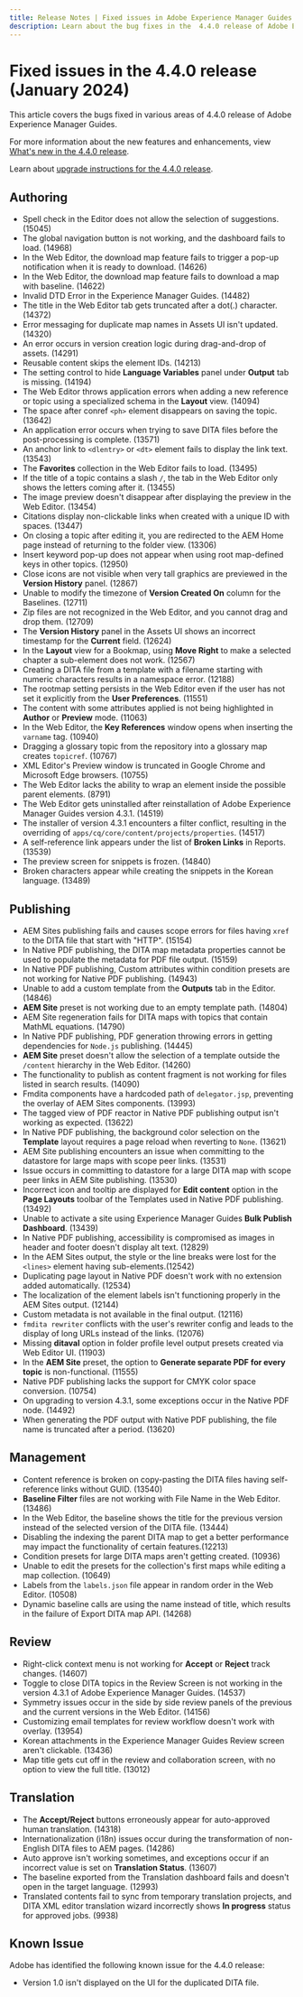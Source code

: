 ```yaml
---
title: Release Notes | Fixed issues in Adobe Experience Manager Guides 4.4.0 release
description: Learn about the bug fixes in the  4.4.0 release of Adobe Experience Manager Guides
---
```

# Fixed issues in the 4.4.0 release (January 2024)


This article covers the bugs fixed in various areas of 4.4.0 release of Adobe Experience Manager Guides.

For more information about the new features and enhancements, view [What's new in  the 4.4.0 release](./whats-new-4-4.md).

Learn about [upgrade instructions for the 4.4.0 release](../release-info/upgrade-instructions-4-4.md).


## Authoring

- Spell check in the Editor does not allow the selection of suggestions. (15045)
- The global navigation button is not working, and the dashboard fails to load. (14968)
- In the Web Editor, the download map feature fails to trigger a pop-up notification when it is ready to download. (14626)
- In the Web Editor, the download map feature fails to download a map with baseline. (14622)
- Invalid DTD Error in the Experience Manager Guides. (14482)
- The title in the Web Editor tab gets truncated after a dot(.) character. (14372)
- Error messaging for duplicate map names in Assets UI isn't updated. (14320)
- An error occurs in version creation logic during drag-and-drop of assets. (14291)
- Reusable content skips the element IDs. (14213)
- The setting control to hide **Language Variables** panel under **Output** tab is missing. (14194)
- The Web Editor throws application errors when adding a new reference or topic using a specialized schema in the **Layout** view. (14094)
- The space after conref `<ph>` element disappears on saving the topic. (13642)
- An application error occurs when trying to save DITA files before the post-processing is complete. (13571)
- An anchor link to `<dlentry>` or `<dt>` element fails to display the link text. (13543)
- The **Favorites** collection in the Web Editor fails to load. (13495)
- If the title of a topic contains a slash `/`, the tab in the Web Editor only shows the letters coming after it. (13455)
- The image preview doesn't disappear after displaying the preview in the Web Editor. (13454)
- Citations display non-clickable links when created with a unique ID with spaces. (13447)
- On closing a topic after editing it, you are redirected to the AEM Home page instead of returning to the folder view. (13306)
- Insert keyword pop-up does not appear when using root map-defined keys in other topics. (12950)
- Close icons are not visible when very tall graphics are previewed in the **Version History** panel. (12867)
- Unable to modify the timezone of **Version Created On** column for the Baselines. (12711)
- Zip files are not recognized in the Web Editor, and you cannot drag and drop them. (12709)
- The **Version History** panel in the Assets UI shows an incorrect timestamp for the **Current** field. (12624)
- In the **Layout** view for a Bookmap, using **Move Right** to make a selected chapter a sub-element does not work. (12567)
- Creating a DITA file from a template with a filename starting with numeric characters results in a namespace error. (12188)
- The rootmap setting persists in the Web Editor even if the user has not set it explicitly from the **User Preferences**. (11551)
- The content with some attributes applied is not being highlighted in **Author** or **Preview** mode. (11063)
- In the Web Editor, the **Key References** window opens when inserting the `varname` tag. (10940) 
- Dragging a glossary topic from the repository into a glossary map creates `topicref`. (10767)
- XML Editor's Preview window is truncated in Google Chrome and Microsoft Edge browsers. (10755)
- The Web Editor lacks the ability to wrap an element inside the possible parent elements. (8791)
- The Web Editor gets uninstalled after reinstallation of Adobe Experience Manager Guides version 4.3.1. (14519)
- The installer of version 4.3.1 encounters a filter conflict, resulting in the overriding of `apps/cq/core/content/projects/properties`. (14517)
- A self-reference link appears under the list of **Broken Links** in Reports. (13539)
- The preview screen for snippets is frozen. (14840)
- Broken characters appear while creating the snippets in the Korean language. (13489)

## Publishing

- AEM Sites publishing fails and causes scope errors for files having `xref` to the DITA file that start with "HTTP". (15154)
- In Native PDF publishing, the DITA map metadata properties cannot be used to populate the metadata for PDF file output. (15159)
- In Native PDF publishing, Custom attributes within condition presets are not working for Native PDF publishing. (14943)
- Unable to add a custom template from the **Outputs** tab in the Editor. (14846)
- **AEM Site** preset is not working due to an empty template path. (14804)
- AEM Site regeneration fails for DITA maps with topics that contain MathML equations. (14790)
- In Native PDF publishing, PDF generation throwing errors in getting dependencies for `Node.js` publishing. (14445)
- **AEM Site** preset doesn't allow the selection of a template outside the `/content` hierarchy in the Web Editor. (14260)
- The functionality to publish as content fragment is not working for files listed in search results. (14090)
- Fmdita components have a hardcoded path of `delegator.jsp`, preventing the overlay of AEM Sites components. (13993)
- The tagged view of PDF reactor in Native PDF publishing output isn't working as expected. (13622)
- In Native PDF publishing, the background color selection on the **Template** layout requires a page reload when reverting to `None`. (13621)
- AEM Site publishing encounters an issue when committing to the datastore for large maps with scope peer links. (13531)
- Issue occurs in committing to datastore for a large DITA map with scope peer links in AEM Site publishing. (13530)
- Incorrect icon and tooltip are displayed for  **Edit content** option in the **Page Layouts** toolbar of the Templates used in Native PDF publishing. (13492)
- Unable to activate a site using Experience Manager Guides **Bulk Publish Dashboard**. (13439)
- In Native PDF publishing, accessibility is compromised as images in header and footer doesn't display alt text. (12829)
-  In the AEM Sites output,  the style or the line breaks were lost for the `<lines>` element having sub-elements.(12542)
- Duplicating page layout in Native PDF doesn't work with no extension added automatically. (12534)
- The localization of the element labels isn't functioning properly in the AEM Sites output. (12144)
- Custom metadata is not available in the final output. (12116)
- `fmdita rewriter` conflicts with the user's rewriter config and leads to the display of long URLs instead of the links. (12076)
- Missing **ditaval** option in folder profile level output presets created via Web Editor UI. (11903)
- In the **AEM Site**  preset, the option to **Generate separate PDF for every topic** is non-functional. (11555)
- Native PDF publishing lacks the support for CMYK color space conversion. (10754)
- On upgrading to version 4.3.1,  some exceptions occur in the Native PDF node. (14492)
- When generating the PDF output with Native PDF publishing, the file name is truncated after a period. (13620)


## Management

- Content reference is broken on copy-pasting the DITA files having self-reference links without GUID. (13540)
- **Baseline Filter** files are not working with File Name in the Web Editor. (13486)
- In the Web Editor, the baseline shows the title for the previous version instead of the selected version of the DITA file. (13444)
- Disabling the indexing the parent DITA map to get a better performance may impact the functionality of certain features.(12213)
- Condition presets for large DITA maps aren't getting created. (10936)
- Unable to edit the presets for the collection's first maps while editing a map collection. (10649)
- Labels from the `labels.json` file appear in random order in the Web Editor. (10508)
- Dynamic baseline calls are using the name instead of title, which results in the failure of Export DITA map API. (14268)

## Review

- Right-click context menu is not working for **Accept** or **Reject** track changes. (14607)
- Toggle to close DITA topics in the Review Screen is not working in the version 4.3.1 of Adobe Experience Manager Guides. (14537)
- Symmetry issues occur in the side by side review panels of the previous and the current versions in the Web Editor. (14156)
- Customizing email templates for review workflow doesn't work with overlay. (13954)
- Korean attachments in the Experience Manager Guides Review screen aren't clickable. (13436)
- Map title gets cut off in the review and collaboration screen, with no option to view the full title. (13012)

## Translation

- The **Accept/Reject** buttons erroneously appear for auto-approved human translation. (14318)
- Internationalization (i18n) issues occur during the transformation of non-English DITA files to AEM pages. (14286)
- Auto approve isn't working sometimes, and exceptions occur if an incorrect value is set on **Translation Status**. (13607)
- The baseline exported from the Translation dashboard fails and doesn't open in the target language. (12993)
- Translated contents fail to sync from temporary translation projects, and DITA XML editor translation wizard incorrectly shows **In progress** status for approved jobs. (9938)

## Known Issue

Adobe has identified the following known issue for the 4.4.0 release:

- Version 1.0 isn't displayed on the UI for the duplicated DITA file.